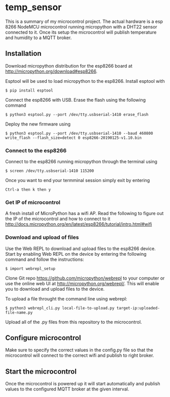 # temp_sensor

This is a summary of my microcontrol project. The actual hardware is a esp 8266 NodeMCU microcontrol running micropython with a DHT22 sensor connected to it. Once its setup the microcontrol will publish temperature and humidity to a MQTT broker.

<!-- Tutorial used: http://docs.micropython.org/en/latest/esp8266/quickref.html -->


## Installation

Download micropython distribution for the esp8266 board at http://micropython.org/download#esp8266.

Esptool will be used to load micropython to the esp8266. Install esptool with
```
$ pip install esptool
```

Connect the esp8266 with USB. Erase the flash using the following command
```
$ python3 esptool.py --port /dev/tty.usbserial-1410 erase_flash
```
<!-- /Library/Frameworks/Python.framework/Versions/3.6/lib/python3.6/site-packages/esptool.py -->

Deploy the new firmware using
```
$ python3 esptool.py --port /dev/tty.usbserial-1410 --baud 460800 write_flash --flash_size=detect 0 esp8266-20190125-v1.10.bin 
```

### Connect to the esp8266

Connect to the esp8266 running micropython through the terminal using
```
$ screen /dev/tty.usbserial-1410 115200
```

Once you want to end your termminal session simply exit by entering
```
Ctrl-a then k then y 
```

### Get IP of microcontrol
A fresh install of MicroPython has a wifi AP. Read the following to figure out the IP of the microcontrol and how to connect to it http://docs.micropython.org/en/latest/esp8266/tutorial/intro.html#wifi



### Download and upload of files
Use the Web REPL to download and upload files to the esp8266 device. Start by enabling Web REPL on the device by entering the following command and follow the instructions:
```
$ import webrepl_setup
```

Clone Git repo https://github.com/micropython/webrepl to your computer or use the online web UI at http://micropython.org/webrepl/. This will enable you to download and upload files to the device.


To upload a file throught the command line using webrepl:
```
$ python3 webrepl_cli.py local-file-to-upload.py target-ip:uploaded-file-name.py
```

Upload all of the .py files from this repository to the microcontrol.


## Configure microcontrol
Make sure to specify the correct values in the config.py file so that the microcontrol will connect to the correct wifi and publish to right broker.

## Start the microcontrol
Once the microcontrol is powered up it will start automatically and publish values to the configured MQTT broker at the given interval.
